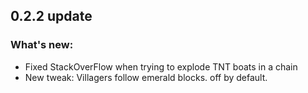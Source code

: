 ## 0.2.2 update
### What's new:
* Fixed StackOverFlow when trying to explode TNT boats in a chain
* New tweak: Villagers follow emerald blocks. off by default.